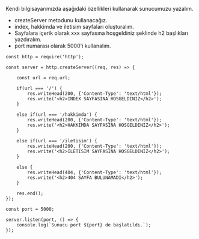 Kendi bilgisayarımızda aşağıdaki özellikleri kullanarak sunucumuzu yazalım.

- createServer metodunu kullanacağız.
- index, hakkimda ve iletisim sayfaları oluşturalım.
- Sayfalara içerik olarak xxx sayfasına hoşgeldiniz şeklinde h2 başlıkları yazdıralım.
- port numarası olarak 5000'i kullanalım.
```JS
const http = require('http');

const server = http.createServer((req, res) => {
    
    const url = req.url;

    if(url === '/') {
        res.writeHead(200, {'Content-Type': 'text/html'});
        res.write('<h2>INDEX SAYFASINA HOSGELDINIZ</h2>');
    }

    else if(url === '/hakkimda') {
        res.writeHead(200, {'Content-Type': 'text/html'});
        res.write('<h2>HAKKIMDA SAYFASINA HOSGELDINIZ</h2>');
    }
    
    else if(url === '/iletisim') {
        res.writeHead(200, {'Content-Type': 'text/html'});
        res.write('<h2>ILETISIM SAYFASINA HOSGELDINIZ</h2>');
    }

    else {
        res.writeHead(404, {'Content-Type': 'text/html'});
        res.write('<h2>404 SAYFA BULUNAMADI</h2>');
    }

    res.end();
});

const port = 5000;

server.listen(port, () => {
    console.log(`Sunucu port ${port} de başlatıldı.`);
});
```
